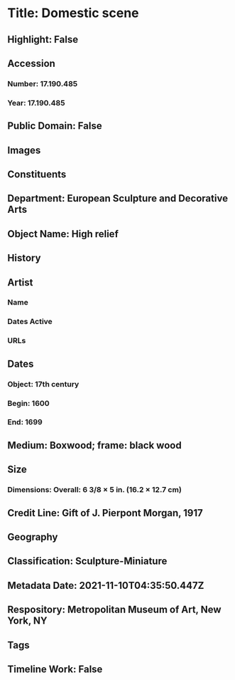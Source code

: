 # Title: Domestic scene
## Highlight: False
## Accession
### Number: 17.190.485
### Year: 17.190.485
## Public Domain: False
## Images
## Constituents
## Department: European Sculpture and Decorative Arts
## Object Name: High relief
## History
## Artist
### Name
### Dates Active
### URLs
## Dates
### Object: 17th century
### Begin: 1600
### End: 1699
## Medium: Boxwood; frame: black wood
## Size
### Dimensions: Overall: 6 3/8 × 5 in. (16.2 × 12.7 cm)
## Credit Line: Gift of J. Pierpont Morgan, 1917
## Geography
## Classification: Sculpture-Miniature
## Metadata Date: 2021-11-10T04:35:50.447Z
## Respository: Metropolitan Museum of Art, New York, NY
## Tags
## Timeline Work: False
